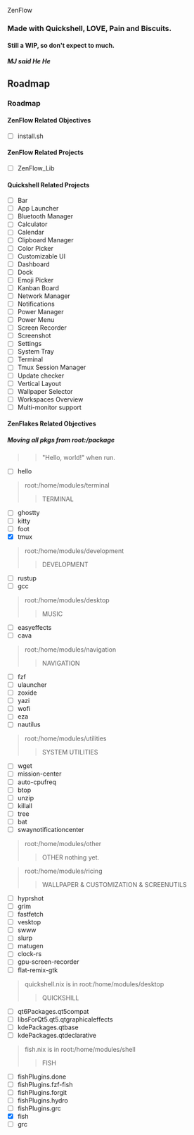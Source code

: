  ZenFlow

### Made with Quickshell, LOVE, Pain and Biscuits.

#### Still a WIP, so don't expect to much.

##### MJ said He He

## Roadmap

### Roadmap

#### ZenFlow Related Objectives
- [ ] install.sh

#### ZenFlow Related Projects
- [ ] ZenFlow_Lib

#### Quickshell Related Projects
- [ ] Bar
- [ ] App Launcher
- [ ] Bluetooth Manager
- [ ] Calculator
- [ ] Calendar
- [ ] Clipboard Manager
- [ ] Color Picker
- [ ] Customizable UI
- [ ] Dashboard
- [ ] Dock
- [ ] Emoji Picker
- [ ] Kanban Board
- [ ] Network Manager
- [ ] Notifications
- [ ] Power Manager
- [ ] Power Menu
- [ ] Screen Recorder
- [ ] Screenshot
- [ ] Settings
- [ ] System Tray
- [ ] Terminal
- [ ] Tmux Session Manager
- [ ] Update checker
- [ ] Vertical Layout
- [ ] Wallpaper Selector
- [ ] Workspaces Overview
- [ ] Multi-monitor support

#### ZenFlakes Related Objectives

##### Moving all pkgs from root:/package
>>"Hello, world!" when run.
- [ ] hello

> root:/home/modules/terminal
>>TERMINAL
- [ ] ghostty
- [ ] kitty
- [ ] foot
- [x] tmux

> root:/home/modules/development
>>DEVELOPMENT
- [ ] rustup
- [ ] gcc

> root:/home/modules/desktop
>>MUSIC 
- [ ] easyeffects
- [ ] cava

> root:/home/modules/navigation
>>NAVIGATION
- [ ] fzf
- [ ] ulauncher
- [ ] zoxide
- [ ] yazi
- [ ] wofi
- [ ] eza
- [ ] nautilus

> root:/home/modules/utilities
>>SYSTEM UTILITIES
- [ ] wget
- [ ] mission-center
- [ ] auto-cpufreq
- [ ] btop
- [ ] unzip
- [ ] killall
- [ ] tree
- [ ] bat
- [ ] swaynotificationcenter
> root:/home/modules/other
>>OTHER
> nothing yet.

> root:/home/modules/ricing
>>WALLPAPER & CUSTOMIZATION & SCREENUTILS
- [ ] hyprshot
- [ ] grim
- [ ] fastfetch
- [ ] vesktop
- [ ] swww
- [ ] slurp
- [ ] matugen
- [ ] clock-rs
- [ ] gpu-screen-recorder
- [ ] flat-remix-gtk

> quickshell.nix is in root:/home/modules/desktop
>>QUICKSHILL
- [ ] qt6Packages.qt5compat
- [ ] libsForQt5.qt5.qtgraphicaleffects
- [ ] kdePackages.qtbase
- [ ] kdePackages.qtdeclarative

> fish.nix is in root:/home/modules/shell
>>FISH
- [ ] fishPlugins.done
- [ ] fishPlugins.fzf-fish
- [ ] fishPlugins.forgit
- [ ] fishPlugins.hydro
- [ ] fishPlugins.grc
- [x] fish
- [ ] grc
